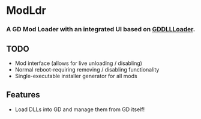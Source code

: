# ModLdr

### A GD Mod Loader with an integrated UI based on [GDDLLLoader](https://github.com/adafcaefc/GDDLLLoader).

## TODO

 * Mod interface (allows for live unloading / disabling)
 * Normal reboot-requiring removing / disabling functionality
 * Single-executable installer generator for all mods

## Features

 * Load DLLs into GD and manage them from GD itself!

